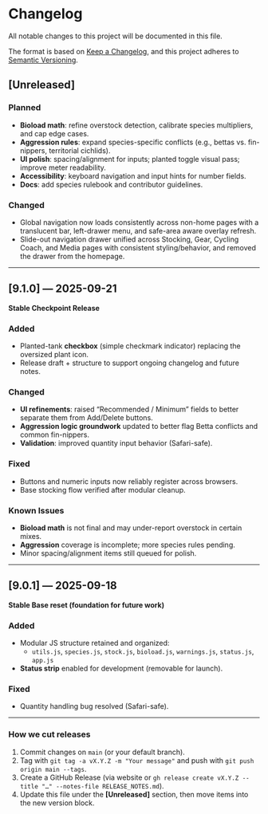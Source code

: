 # Changelog
All notable changes to this project will be documented in this file.

The format is based on [Keep a Changelog](https://keepachangelog.com/en/1.1.0/),
and this project adheres to [Semantic Versioning](https://semver.org/spec/v2.0.0.html).

## [Unreleased]
### Planned
- **Bioload math**: refine overstock detection, calibrate species multipliers, and cap edge cases.
- **Aggression rules**: expand species-specific conflicts (e.g., bettas vs. fin-nippers, territorial cichlids).
- **UI polish**: spacing/alignment for inputs; planted toggle visual pass; improve meter readability.
- **Accessibility**: keyboard navigation and input hints for number fields.
- **Docs**: add species rulebook and contributor guidelines.

### Changed
- Global navigation now loads consistently across non-home pages with a translucent bar, left-drawer menu, and safe-area aware overlay refresh.
- Slide-out navigation drawer unified across Stocking, Gear, Cycling Coach, and Media pages with consistent styling/behavior, and removed the drawer from the homepage.

---

## [9.1.0] — 2025-09-21
**Stable Checkpoint Release**

### Added
- Planted-tank **checkbox** (simple checkmark indicator) replacing the oversized plant icon.
- Release draft + structure to support ongoing changelog and future notes.

### Changed
- **UI refinements**: raised “Recommended / Minimum” fields to better separate them from Add/Delete buttons.
- **Aggression logic groundwork** updated to better flag Betta conflicts and common fin-nippers.
- **Validation**: improved quantity input behavior (Safari-safe).

### Fixed
- Buttons and numeric inputs now reliably register across browsers.
- Base stocking flow verified after modular cleanup.

### Known Issues
- **Bioload math** is not final and may under-report overstock in certain mixes.
- **Aggression** coverage is incomplete; more species rules pending.
- Minor spacing/alignment items still queued for polish.

---

## [9.0.1] — 2025-09-18
**Stable Base reset (foundation for future work)**

### Added
- Modular JS structure retained and organized:
  - `utils.js`, `species.js`, `stock.js`, `bioload.js`, `warnings.js`, `status.js`, `app.js`
- **Status strip** enabled for development (removable for launch).

### Fixed
- Quantity handling bug resolved (Safari-safe).

---

### How we cut releases
1. Commit changes on `main` (or your default branch).
2. Tag with `git tag -a vX.Y.Z -m "Your message"` and push with `git push origin main --tags`.
3. Create a GitHub Release (via website or `gh release create vX.Y.Z --title "…" --notes-file RELEASE_NOTES.md`).
4. Update this file under the **[Unreleased]** section, then move items into the new version block.

<!--
Optional: If you want compare links, replace REPO_OWNER/REPO_NAME below and keep them updated.
[Unreleased]: https://github.com/REPO_OWNER/REPO_NAME/compare/v9.1.0...HEAD
[9.1.0]: https://github.com/REPO_OWNER/REPO_NAME/compare/v9.0.1...v9.1.0
[9.0.1]: https://github.com/REPO_OWNER/REPO_NAME/releases/tag/v9.0.1
-->
